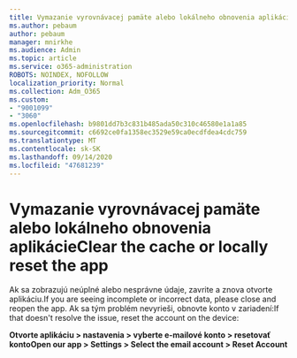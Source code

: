 ```yaml
---
title: Vymazanie vyrovnávacej pamäte alebo lokálneho obnovenia aplikácie
ms.author: pebaum
author: pebaum
manager: mnirkhe
ms.audience: Admin
ms.topic: article
ms.service: o365-administration
ROBOTS: NOINDEX, NOFOLLOW
localization_priority: Normal
ms.collection: Adm_O365
ms.custom:
- "9001099"
- "3060"
ms.openlocfilehash: b9801dd7b3c831b485ada50c310c46580e1a1a85
ms.sourcegitcommit: c6692ce0fa1358ec3529e59ca0ecdfdea4cdc759
ms.translationtype: MT
ms.contentlocale: sk-SK
ms.lasthandoff: 09/14/2020
ms.locfileid: "47681239"
---
```

# <a name="clear-the-cache-or-locally-reset-the-app"></a><span data-ttu-id="01a6f-102">Vymazanie vyrovnávacej pamäte alebo lokálneho obnovenia aplikácie</span><span class="sxs-lookup"><span data-stu-id="01a6f-102">Clear the cache or locally reset the app</span></span>

<span data-ttu-id="01a6f-103">Ak sa zobrazujú neúplné alebo nesprávne údaje, zavrite a znova otvorte aplikáciu.</span><span class="sxs-lookup"><span data-stu-id="01a6f-103">If you are seeing incomplete or incorrect data, please close and reopen the app.</span></span>  <span data-ttu-id="01a6f-104">Ak sa tým problém nevyrieši, obnovte konto v zariadení:</span><span class="sxs-lookup"><span data-stu-id="01a6f-104">If that doesn't resolve the issue, reset the account on the device:</span></span> 

<span data-ttu-id="01a6f-105">**Otvorte aplikáciu > nastavenia > vyberte e-mailové konto > resetovať konto**</span><span class="sxs-lookup"><span data-stu-id="01a6f-105">**Open our app > Settings > Select the email account > Reset Account**</span></span>